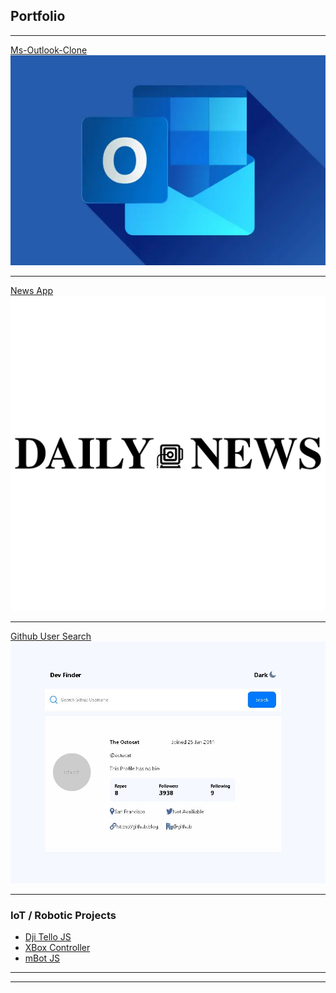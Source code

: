 ## Portfolio

---

[Ms-Outlook-Clone](https://ms-outlook-clone.vercel.app/)
<img src="images/outlook.webp?raw=true"/>

---
[News App](https://news-app-aliuwd927.vercel.app/)
<img src="images/daily-news-logo-vector.svg?raw=true"/>

---
[Github User Search](https://fem-github-user-search-app-three.vercel.app/)
<img src="images/github-user-search.JPG?raw=true"/>

---

### IoT / Robotic Projects

- [Dji Tello JS](/Tello_JS)
- [XBox Controller](/xboxcontroller)
- [mBot JS](/mBotJS)

---




---
<!-- Remove above link if you don't want to attibute -->
